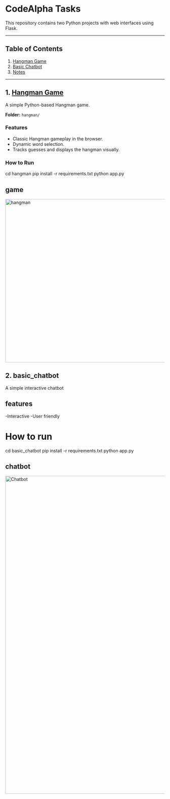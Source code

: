 # CodeAlpha Tasks

This repository contains two Python projects with web interfaces using Flask.

---

## Table of Contents
1. [Hangman Game](#1-hangman-game)
2. [Basic Chatbot](#2-basic-chatbot)
3. [Notes](#notes)

---

## 1. [Hangman Game](hangman/)

A simple Python-based Hangman game.

**Folder:** `hangman/`

### Features
- Classic Hangman gameplay in the browser.
- Dynamic word selection.
- Tracks guesses and displays the hangman visually.

### How to Run

cd hangman
pip install -r requirements.txt
python app.py

## game 
<img width="960" height="516" alt="hangman" src="https://github.com/user-attachments/assets/7b524258-bce6-4b14-b40c-43e17d49e9d7" />


## 2. basic_chatbot

A simple interactive chatbot

## features 
-Interactive
-User friendly 

# How to run 
cd basic_chatbot
pip install -r requirements.txt
python app.py

## chatbot
<img width="1908" height="1004" alt="Chatbot" src="https://github.com/user-attachments/assets/272e6dc9-0015-423b-9405-3120b7c332e7" />
